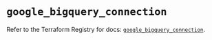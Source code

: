# `google_bigquery_connection`

Refer to the Terraform Registry for docs: [`google_bigquery_connection`](https://registry.terraform.io/providers/hashicorp/google-beta/5.24.0/docs/resources/google_bigquery_connection).
